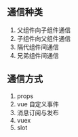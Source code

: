 ## 通信种类

1. 父组件向子组件通信
2. 子组件向父组件通信
3. 隔代组件间通信
4. 兄弟组件间通信

## 通信方式

1. props
2. vue 自定义事件
3. 消息订阅与发布
4. vuex
5. slot